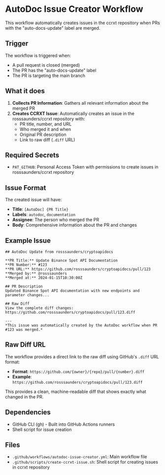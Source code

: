 # AutoDoc Issue Creator Workflow

This workflow automatically creates issues in the ccrxt repository when PRs with
the "auto-docs-update" label are merged.

## Trigger

The workflow is triggered when:

- A pull request is closed (merged)
- The PR has the "auto-docs-update" label
- The PR is targeting the main branch

## What it does

1. **Collects PR Information**: Gathers all relevant information about the
   merged PR
2. **Creates CCRXT Issue**: Automatically creates an issue in the rosssaunders/ccrxt
   repository with:
   - PR title, number, and URL
   - Who merged it and when
   - Original PR description
   - Link to raw diff (`.diff` URL)

## Required Secrets

- `PAT_GITHUB`: Personal Access Token with permissions to create issues in
  rosssaunders/ccrxt repository

## Issue Format

The created issue will have:

- **Title**: `[AutoDoc] {PR Title}`
- **Labels**: `autodoc`, `documentation`
- **Assignee**: The person who merged the PR
- **Body**: Comprehensive information about the PR and changes

## Example Issue

```
## AutoDoc Update from rosssaunders/cryptoapidocs

**PR Title:** Update Binance Spot API Documentation
**PR Number:** #123
**PR URL:** https://github.com/rosssaunders/cryptoapidocs/pull/123
**Merged by:** @rosssaunders
**Merged at:** 2024-01-15T10:30:00Z

## PR Description
Updated Binance Spot API documentation with new endpoints and parameter changes...

## Raw Diff
View the complete diff changes: https://github.com/rosssaunders/cryptoapidocs/pull/123.diff

---
*This issue was automatically created by the AutoDoc workflow when PR #123 was merged.*
```

## Raw Diff URL

The workflow provides a direct link to the raw diff using GitHub's `.diff` URL
format:

- **Format**: `https://github.com/{owner}/{repo}/pull/{number}.diff`
- **Example**: `https://github.com/rosssaunders/cryptoapidocs/pull/123.diff`

This provides a clean, machine-readable diff that shows exactly what changed in
the PR.

## Dependencies

- GitHub CLI (gh) - Built into GitHub Actions runners
- Shell script for issue creation

## Files

- `.github/workflows/autodoc-issue-creator.yml`: Main workflow file
- `.github/scripts/create-ccrxt-issue.sh`: Shell script for creating issues in
  ccrxt repository
